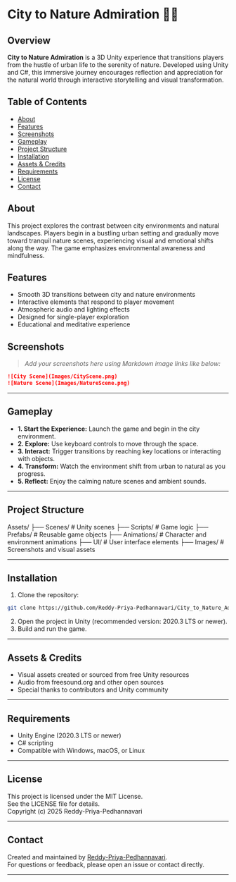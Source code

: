 # City to Nature Admiration 🌆🌿

## Overview

**City to Nature Admiration** is a 3D Unity experience that transitions players from the hustle of urban life to the serenity of nature. Developed using Unity and C#, this immersive journey encourages reflection and appreciation for the natural world through interactive storytelling and visual transformation.

## Table of Contents

- [About](#about)
- [Features](#features)
- [Screenshots](#screenshots)
- [Gameplay](#gameplay)
- [Project Structure](#project-structure)
- [Installation](#installation)
- [Assets & Credits](#assets--credits)
- [Requirements](#requirements)
- [License](#license)
- [Contact](#contact)

## About

This project explores the contrast between city environments and natural landscapes. Players begin in a bustling urban setting and gradually move toward tranquil nature scenes, experiencing visual and emotional shifts along the way. The game emphasizes environmental awareness and mindfulness.

## Features

- Smooth 3D transitions between city and nature environments
- Interactive elements that respond to player movement
- Atmospheric audio and lighting effects
- Designed for single-player exploration
- Educational and meditative experience

## Screenshots

> _Add your screenshots here using Markdown image links like below:_

```markdown
![City Scene](Images/CityScene.png)
![Nature Scene](Images/NatureScene.png)
```
---
## Gameplay
  * **1. Start the Experience:** Launch the game and begin in the city environment.
  * **2. Explore:** Use keyboard controls to move through the space.
  * **3. Interact:** Trigger transitions by reaching key locations or interacting with objects.
  * **4. Transform:** Watch the environment shift from urban to natural as you progress.
  * **5. Reflect:** Enjoy the calming nature scenes and ambient sounds.

---

## Project Structure
Assets/
├── Scenes/           # Unity scenes
├── Scripts/          # Game logic
├── Prefabs/          # Reusable game objects
├── Animations/       # Character and environment animations
├── UI/               # User interface elements
├── Images/           # Screenshots and visual assets

---

## Installation

1. Clone the repository:
```Bash
git clone https://github.com/Reddy-Priya-Pedhannavari/City_to_Nature_Admiration_Unity.git
```
2. Open the project in Unity (recommended version: 2020.3 LTS or newer).
3. Build and run the game.
   
---
## Assets & Credits
 * Visual assets created or sourced from free Unity resources
 * Audio from freesound.org and other open sources
 * Special thanks to contributors and Unity community

---

## Requirements
 * Unity Engine (2020.3 LTS or newer)
 * C# scripting
 * Compatible with Windows, macOS, or Linux

---

## License

This project is licensed under the MIT License.  
See the LICENSE file for details.  
Copyright (c) 2025 Reddy-Priya-Pedhannavari

---

## Contact

Created and maintained by [Reddy-Priya-Pedhannavari](https://github.com/Reddy-Priya-Pedhannavari).  
For questions or feedback, please open an issue or contact directly.

---

